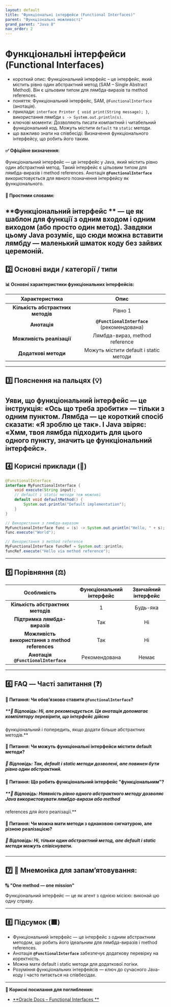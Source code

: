 ```yaml
---
layout: default
title: "Функціональні інтерфейси (Functional Interfaces)"
parent: "Функціональні можливості"
grand_parent: "Java 8"
nav_order: 2
---
```


# Функціональні інтерфейси (Functional Interfaces)

* короткий опис: Функціональний інтерфейс – це інтерфейс, який містить рівно один абстрактний метод (SAM – Single
  Abstract Method). Він є цільовим типом для лямбда-виразів та method references.
* поняття: Функціональний інтерфейс, SAM, `@FunctionalInterface` (анотація).
* приклади: `interface Printer { void print(String message); }`, використання лямбди `s -> System.out.println(s)`.
* ключові моменти: Дозволяють писати компактний і читабельний функціональний код. Можуть містити `default` та `static`
  методи.
* що важливо знати на співбесіді: Визначення функціонального інтерфейсу, що робить його таким.

#### **✅ Офіційне визначення:**

Функціональний інтерфейс — це інтерфейс у Java, який містить рівно один абстрактний метод. Такий інтерфейс є цільовим
типом для лямбда-виразів і method references. Анотація **`@FunctionalInterface`** використовується для явного позначення
інтерфейсу як функціонального.

#### **🧠 Простими словами:**

**Функціональний інтерфейс
** — це як шаблон для функції з одним входом і одним виходом (або просто один метод). Завдяки цьому Java розуміє, що сюди можна вставити лямбду — маленький шматок коду без зайвих церемоній.
---

## **2️⃣ Основні види / категорії / типи**

**📊 Основні характеристики функціональних інтерфейсів:**

|          Характеристика           |                    Опис                    |
|:---------------------------------:|:------------------------------------------:|
| **Кількість абстрактних методів** |                  Рівно 1                   |
|           **Анотація**            | **`@FunctionalInterface`** (рекомендована) |
|     **Можливість реалізації**     |       Лямбда-вираз, method reference       |
|       **Додаткові методи**        |   Можуть містити default і static методи   |

---

## **3️⃣ Пояснення на пальцях (💡)**

Уяви, що функціональний інтерфейс — це інструкція: «Ось що треба зробити» — тільки з одним пунктом. Лямбда — це короткий спосіб сказати: «Я зроблю це так». І Java звіряє: «Хмм, твоя лямбда підходить для цього одного пункту, значить це функціональний інтерфейс».
---

## **4️⃣ Корисні приклади (🧪)**

```java
@FunctionalInterface
interface MyFunctionalInterface {
    void execute(String input);
    // default і static методи теж можливі
    default void defaultMethod() {
        System.out.println("Default implementation");
    }
}

// Використання з лямбда-виразом
MyFunctionalInterface func = (s) -> System.out.println("Hello, " + s);
func.execute("World");

// Використання з method reference
MyFunctionalInterface funcRef = System.out::println;
funcRef.execute("Hello via method reference");
```
---

## **5️⃣ Порівняння (⚖️)**

|                   Особливість                   | Функціональний інтерфейс | Звичайний інтерфейс |
|:-----------------------------------------------:|:------------------------:|:-------------------:|
|        **Кількість абстрактних методів**        |            1             |      Будь-яка       |
|          **Підтримка лямбда-виразів**           |           Так            |         Ні          |
| **Можливість використання з method references** |           Так            |         Ні          |
|       **Анотація `@FunctionalInterface`**       |      Рекомендована       |        Немає        |

---

## **6️⃣ FAQ — Часті запитання (❓)**

#### **🔹 Питання: Чи обов’язково ставити `@FunctionalInterface`?**

##### **💬 Відповідь: Ні, але рекомендується. Ця анотація допомагає компілятору перевірити, що інтерфейс дійсно
функціональний і попередить, якщо додати більше абстрактних методів.**

####  

#### **🔹 Питання: Чи можуть функціональні інтерфейси містити default методи?**

##### **💬 Відповідь: Так, default і static методи дозволені, але повинен бути рівно один абстрактний.**

####  

#### **🔹 Питання: Що робить функціональний інтерфейс "функціональним"?**

##### **💬 Відповідь: Наявність рівно одного абстрактного методу дозволяє Java використовувати лямбда-вирази або method
references для його реалізації.**

####  

#### **🔹 Питання: Чи можна мати методи з однаковою сигнатурою, але різною реалізацією?**

##### **💬 Відповідь: Ні, тільки один абстрактний метод, але default і static методи можуть співіснувати.**

---

## **7️⃣ 🧠 Мнемоніка для запам’ятовування:**

🔠 **"One method — one mission"**

Функціональний інтерфейс — це як агент з однією місією: виконай цю одну справу.

---

## **8️⃣ Підсумок (🟩)**

* Функціональний інтерфейс — це інтерфейс з одним абстрактним методом, що робить його ідеальним для лямбда-виразів і
  method references.
* Анотація **`@FunctionalInterface`** забезпечує додаткову перевірку на коректність.
* Можна мати default і static методи для додаткової логіки.
* Розуміння функціональних інтерфейсів — ключ до сучасного Java-коду і часто питається на співбесідах.

---

**🔗 Корисні посилання для поглиблення:**

* [**Oracle Docs – Functional Interfaces
  **](https://docs.oracle.com/javase/8/docs/api/java/lang/FunctionalInterface.html)